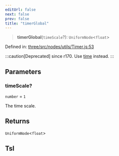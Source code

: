 ```yaml
---
editUrl: false
next: false
prev: false
title: "timerGlobal"
---
```


> **timerGlobal**(`timeScale`?): `UniformNode`\<`float`\>

Defined in: [three/src/nodes/utils/Timer.js:53](https://github.com/DefinitelyMaybe/three-i18n/blob/fa57b79433d1c349ffb23a78727299c8d4190136/three/src/nodes/utils/Timer.js#L53)

:::caution[Deprecated]
since r170. Use [time](/reference/threewebgpu/namespaces/tsl/variables/time/) instead.
:::

## Parameters

### timeScale?

`number` = `1`

The time scale.

## Returns

`UniformNode`\<`float`\>

## Tsl
